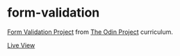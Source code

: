 # form-validation

[Form Validation Project](https://www.theodinproject.com/courses/javascript/lessons/forms-javascript) from [The Odin Project](https://www.theodinproject.com/) curriculum.

[Live View](https://bycdiaz.github.io/form-validation/)